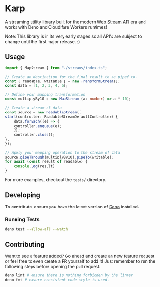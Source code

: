# Karp

A streaming utility library built for the modern [Web Stream API](https://developer.mozilla.org/en-US/docs/Web/API/Streams_API) era and works with Deno and Cloudlfare Workers runtimes!

Note: This library is in its very early stages so all API's are subject to change until the first major release. :) 

## Usage

```ts
import { MapStream } from "./streams/index.ts";

// Create an destination for the final result to be piped to.
const { readable, writable } = new TransformStream();
const data = [1, 2, 3, 4, 5];

// Define your mapping transformation
const multiplyBy10 = new MapStream((a: number) => a * 10);

// Create a stream of data
const source = new ReadableStream({
start(controller: ReadableStreamDefaultController) {
    data.forEach((e) => {
    controller.enqueue(e);
    });
    controller.close();
},
});

// Apply your mapping operation to the stream of data
source.pipeThrough(multiplyBy10).pipeTo(writable);
for await (const result of readable) {
    console.log(result)
}
```

For more examples, checkout the `tests/` directory.

## Developing

To contribute, ensure you have the latest version of [Deno](https://deno.land/) installed. 

### Running Tests

```bash
deno test --allow-all --watch
```

## Contributing

Want to see a feature added? Go ahead and create an new feature request or feel free to even create a PR yourself to add it! Just remember to run the following steps before opening the pull request.

```bash
deno lint # ensure there is nothing forbidden by the linter
deno fmt # ensure consistent code style is used.
```
